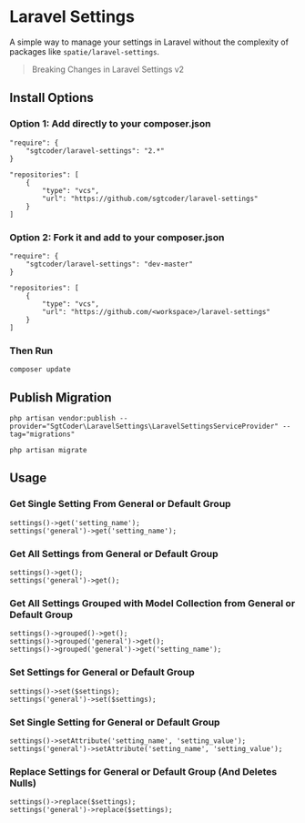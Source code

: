 # Laravel Settings #

A simple way to manage your settings in Laravel without the complexity of packages like `spatie/laravel-settings`.

> Breaking Changes in Laravel Settings v2

## Install Options ##
### Option 1: Add directly to your composer.json ###
```
"require": {
    "sgtcoder/laravel-settings": "2.*"
}

"repositories": [
    {
        "type": "vcs",
        "url": "https://github.com/sgtcoder/laravel-settings"
    }
]
```

### Option 2: Fork it and add to your composer.json ###
```
"require": {
    "sgtcoder/laravel-settings": "dev-master"
}

"repositories": [
    {
        "type": "vcs",
        "url": "https://github.com/<workspace>/laravel-settings"
    }
]
```


### Then Run ###
```
composer update
```

## Publish Migration ##
```
php artisan vendor:publish --provider="SgtCoder\LaravelSettings\LaravelSettingsServiceProvider" --tag="migrations"

php artisan migrate
```

## Usage ##
### Get Single Setting From General or Default Group ###
```
settings()->get('setting_name');
settings('general')->get('setting_name');
```

### Get All Settings from General or Default Group
```
settings()->get();
settings('general')->get();
```

### Get All Settings Grouped with Model Collection from General or Default Group ###
```
settings()->grouped()->get();
settings()->grouped('general')->get();
settings()->grouped('general')->get('setting_name');
```

### Set Settings for General or Default Group
```
settings()->set($settings);
settings('general')->set($settings);
```

### Set Single Setting for General or Default Group ###
```
settings()->setAttribute('setting_name', 'setting_value');
settings('general')->setAttribute('setting_name', 'setting_value');
```

### Replace Settings for General or Default Group (And Deletes Nulls) ###
```
settings()->replace($settings);
settings('general')->replace($settings);
```
